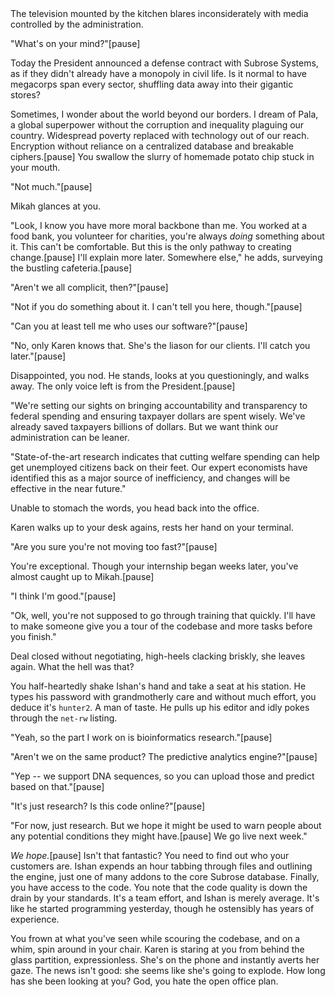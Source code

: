<StoryParagraph>
The television mounted by the kitchen blares inconsiderately with media controlled by the administration.

"What's on your mind?"[pause]

Today the President announced a defense contract with Subrose Systems, as if they didn't already have a monopoly in civil life. Is it normal to have megacorps span every sector, shuffling data away into their gigantic stores?

Sometimes, I wonder about the world beyond our borders. I dream of Pala, a global superpower without the corruption and inequality plaguing our country. Widespread poverty replaced with technology out of our reach. Encryption without reliance on a centralized database and breakable ciphers.[pause] You swallow the slurry of homemade potato chip stuck in your mouth.

"Not much."[pause]

Mikah glances at you.

"Look, I know you have more moral backbone than me. You worked at a food bank, you volunteer for charities, you're always *doing* something about it. This can't be comfortable. But this is the only pathway to creating change.[pause] I'll explain more later. Somewhere else," he adds, surveying the bustling cafeteria.[pause]

"Aren't we all complicit, then?"[pause]

"Not if you do something about it. I can't tell you here, though."[pause]

"Can you at least tell me who uses our software?"[pause]

"No, only Karen knows that. She's the liason for our clients. I'll catch you later."[pause]

Disappointed, you nod. He stands, looks at you questioningly, and walks away. The only voice left is from the President.[pause]

<!-- inspired by https://www.whitehouse.gov/fact-sheets/2025/02/fact-sheet-president-donald-j-trump-requires-transparency-for-the-american-people-about-wasteful-spending/ -->
"We're setting our sights on bringing accountability and transparency to federal spending and ensuring taxpayer dollars are spent wisely. We've already saved taxpayers billions of dollars. But we want think our administration can be leaner.

"State-of-the-art research indicates that cutting welfare spending can help get unemployed citizens back on their feet. Our expert economists have identified this as a major source of inefficiency, and changes will be effective in the near future."

Unable to stomach the words, you head back into the office.
</StoryParagraph>

<AsciiArt src="/img/terminal.png" brightness="10" edge="20" contrast="95" />

<StoryParagraph>
Karen walks up to your desk agains, rests her hand on your terminal.

"Are you sure you're not moving too fast?"[pause]

You're exceptional. Though your internship began weeks later, you've almost caught up to Mikah.[pause]

"I think I'm good."[pause]

"Ok, well, you're not supposed to go through training that quickly. I'll have to make someone give you a tour of the codebase and more tasks before you finish."

Deal closed without negotiating, high-heels clacking briskly, she leaves again. What the hell was that?
</StoryParagraph>

<AsciiArt src="/img/cd.png" brightness="20" edge="30" contrast="95" />

<StoryParagraph>
You half-heartedly shake Ishan's hand and take a seat at his station. He types his password with grandmotherly care and without much effort, you deduce it's <code>hunter2</code>. A man of taste. He pulls up his editor and idly pokes through the <code>net-rw</code> listing.

"Yeah, so the part I work on is bioinformatics research."[pause]

"Aren't we on the same product? The predictive analytics engine?"[pause]

"Yep -- we support DNA sequences, so you can upload those and predict based on that."[pause]

"It's just research? Is this code online?"[pause]

"For now, just research. But we hope it might be used to warn people about any potential conditions they might have.[pause] We go live next week."

*We hope.*[pause] Isn't that fantastic? You need to find out who your customers are. Ishan expends an hour tabbing through files and outlining the engine, just one of many addons to the core Subrose database. Finally, you have access to the code. You note that the code quality is down the drain by your standards. It's a team effort, and Ishan is merely average. It's like he started programming yesterday, though he ostensibly has years of experience.

You frown at what you've seen while scouring the codebase, and on a whim, spin around in your chair. Karen is staring at you from behind the glass partition, expressionless. She's on the phone and instantly averts her gaze. The news isn't good: she seems like she's going to explode. How long has she been looking at you? God, you hate the open office plan.
</StoryParagraph>